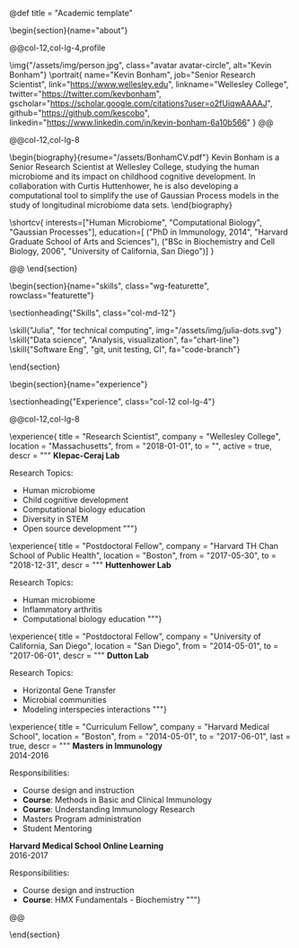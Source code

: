 @def title = "Academic template"

<!-- -----------------
     BIOGRAPHY SECTION
     ----------------- -->

\begin{section}{name="about"}

<!-- LEFT COLUMN -->
@@col-12,col-lg-4,profile

\img{"/assets/img/person.jpg", class="avatar avatar-circle", alt="Kevin Bonham"}
\portrait{
  name="Kevin Bonham",
  job="Senior Research Scientist",
  link="https://www.wellesley.edu",
  linkname="Wellesley College",
  twitter="https://twitter.com/kevbonham",
  gscholar="https://scholar.google.com/citations?user=o2fUiqwAAAAJ",
  github="https://github.com/kescobo",
  linkedin="https://www.linkedin.com/in/kevin-bonham-6a10b566"
}
@@ <!-- end of column -->

<!-- RIGHT COLUMN -->
@@col-12,col-lg-8

\begin{biography}{resume="/assets/BonhamCV.pdf"}
  Kevin Bonham is a Senior Research Scientist at Wellesley College,
  studying the human microbiome and its impact on childhood cognitive development.
  In collaboration with Curtis Huttenhower, he is also developing a computational tool
  to simplify the use of Gaussian Process models in the study of longitudinal microbiome data sets.
\end{biography}

\shortcv{
  interests=["Human Microbiome", "Computational Biology", "Gaussian Processes"],
  education=[
    ("PhD in Immunology, 2014", "Harvard Graduate School of Arts and Sciences"),
    ("BSc in Biochemistry and Cell Biology, 2006", "University of California, San Diego")]
}

@@ <!-- end of column -->
\end{section}

<!-- --------------
     SKILLS SECTION
     -------------- -->

\begin{section}{name="skills", class="wg-featurette", rowclass="featurette"}

\sectionheading{"Skills", class="col-md-12"}

\skill{"Julia", "for technical computing", img="/assets/img/julia-dots.svg"}
\skill{"Data science", "Analysis, visualization", fa="chart-line"}
\skill{"Software Eng", "git, unit testing, CI", fa="code-branch"}

\end{section}


<!-- ------------------
     EXPERIENCE SECTION
     ------------------ -->

\begin{section}{name="experience"}

\sectionheading{"Experience", class="col-12 col-lg-4"}

@@col-12,col-lg-8

\experience{
  title = "Research Scientist",
  company = "Wellesley College",
  location = "Massachusetts",
  from = "2018-01-01",
  to = "",
  active = true,
  descr = """
**Klepac-Ceraj Lab**

Research Topics:

* Human microbiome
* Child cognitive development
* Computational biology education
* Diversity in STEM
* Open source development
"""}

\experience{
  title = "Postdoctoral Fellow",
  company = "Harvard TH Chan School of Public Health",
  location = "Boston",
  from = "2017-05-30",
  to = "2018-12-31",
  descr = """
**Huttenhower Lab**

Research Topics:

* Human microbiome
* Inflammatory arthritis
* Computational biology education
"""}

\experience{
  title = "Postdoctoral Fellow",
  company = "University of California, San Diego",
  location = "San Diego",
  from = "2014-05-01",
  to = "2017-06-01",
  descr = """
**Dutton Lab**

Research Topics:

* Horizontal Gene Transfer
* Microbial communities
* Modeling interspecies interactions
"""}

\experience{
  title = "Curriculum Fellow",
  company = "Harvard Medical School",
  location = "Boston",
  from = "2014-05-01",
  to = "2017-06-01",
  last = true,
  descr = """
**Masters in Immunology**  
2014-2016

Responsibilities:

* Course design and instruction
* **Course**: Methods in Basic and Clinical Immunology
* **Course**: Understanding Immunology Research
* Masters Program administration
* Student Mentoring

**Harvard Medical School Online Learning**  
2016-2017

Responsibilities:

* Course design and instruction
* **Course**: HMX Fundamentals - Biochemistry
"""}

@@

\end{section}

<!-- --------------------
     RECENT POSTS SECTION
     -------------------- -->

<!-- \begin{section}{name="posts", class="wg-pages"} -->

<!-- \sectionheading{"Recent Posts", class="col-12 col-lg-4"} -->

<!-- @@col-12,col-lg-8 -->

<!-- {{recentposts 5}} -->

<!-- @@ -->

<!-- \end{section} -->

<!-- -----------------
     PORTFOLIO SECTION XXX
     ----------------- -->

<!-- -------------
     TALKS SECTION XXX
     ------------- -->

<!-- --------------------
     FEATURED PUB SECTION XXX
     -------------------- -->

<!-- ---------------------------
     RECENT PUBLICATIONS SECTION XXX
     --------------------------- -->
